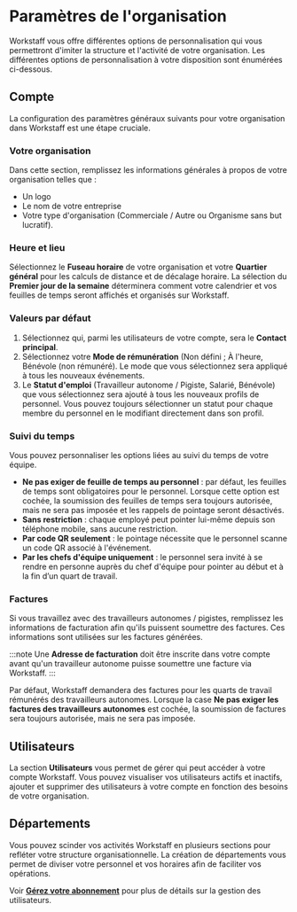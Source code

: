 # Paramètres de l'organisation

Workstaff vous offre différentes options de personnalisation qui vous permettront d'imiter la structure et l'activité de votre organisation.
Les différentes options de personnalisation à votre disposition sont énumérées ci-dessous.

## Compte
La configuration des paramètres généraux suivants pour votre organisation dans Workstaff est une étape cruciale.

### Votre organisation
Dans cette section, remplissez les informations générales à propos de votre organisation telles que :
- Un logo
- Le nom de votre entreprise
- Votre type d'organisation (Commerciale / Autre ou Organisme sans but lucratif).

### Heure et lieu
Sélectionnez le **Fuseau horaire** de votre organisation et votre **Quartier général** pour les calculs de distance et de décalage horaire. La sélection du **Premier jour de la semaine** déterminera comment votre calendrier et vos feuilles de temps seront affichés et organisés sur Workstaff.

### Valeurs par défaut
1. Sélectionnez qui, parmi les utilisateurs de votre compte, sera le **Contact principal**.
2. Sélectionnez votre **Mode de rémunération** (Non défini ; À l'heure, Bénévole (non rémunéré). Le mode que vous sélectionnez sera appliqué à tous les nouveaux événements.
3.  Le **Statut d'emploi** (Travailleur autonome / Pigiste, Salarié, Bénévole) que vous sélectionnez sera ajouté à tous les nouveaux profils de personnel. Vous pouvez toujours sélectionner un statut pour chaque membre du personnel en le modifiant directement dans son profil.

### Suivi du temps
Vous pouvez personnaliser les options liées au suivi du temps de votre équipe.
- **Ne pas exiger de feuille de temps au personnel** : par défaut, les feuilles de temps sont obligatoires pour le personnel. Lorsque cette option est cochée, la soumission des feuilles de temps sera toujours autorisée, mais ne sera pas imposée et les rappels de pointage seront désactivés.
- **Sans restriction** : chaque employé peut pointer lui-même depuis son téléphone mobile, sans aucune restriction.
- **Par code QR seulement** : le pointage nécessite que le personnel scanne un code QR associé à l'événement.
- **Par les chefs d'équipe uniquement** : le personnel sera invité à se rendre en personne auprès du chef d'équipe pour pointer au début et à la fin d’un quart de travail.


### Factures

Si vous travaillez avec des travailleurs autonomes / pigistes, remplissez les informations de facturation afin qu'ils puissent soumettre des factures. Ces informations sont utilisées sur les factures générées.

:::note
Une **Adresse de facturation** doit être inscrite dans votre compte avant qu'un travailleur autonome puisse soumettre une facture via Workstaff.
:::

Par défaut, Workstaff demandera des factures pour les quarts de travail rémunérés des travailleurs autonomes. Lorsque la case **Ne pas exiger les factures des travailleurs autonomes** est cochée, la soumission de factures sera toujours autorisée, mais ne sera pas imposée.

## Utilisateurs
La section **Utilisateurs** vous permet de gérer qui peut accéder à votre compte Workstaff. Vous pouvez visualiser vos utilisateurs actifs et inactifs, ajouter et supprimer des utilisateurs à votre compte en fonction des besoins de votre organisation.

## Départements
Vous pouvez scinder vos activités Workstaff en plusieurs sections pour refléter votre structure organisationnelle. La création de départements vous permet de diviser votre personnel et vos horaires afin de faciliter vos opérations.

Voir [**Gérez votre abonnement**](https://help.workstaff.app/fr/docs/managers/customize/manage-your-subscription/) pour plus de détails sur la gestion des utilisateurs. 